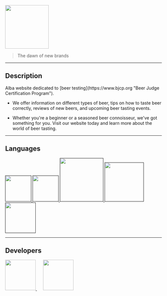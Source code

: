 <img src="https://imgur.com/1r7u4B1.png" tittle="Alba's logo" style="width:10em;">

>The dawn of new brands
-------------
<h2>Description</h2>
Alba website dedicated to [beer testing](https://www.bjcp.org "Beer Judge Certification Program").

- We offer information on different types of beer, tips on how to taste beer correctly, reviews of new beers, and upcoming beer tasting events.

- Whether you're a beginner or a seasoned beer connoisseur, we've got something for you. Visit our website today and learn more about the world of beer tasting.

------------
<h2>Languages</h2>
<a href="">
<img src="https://cdn-icons-png.flaticon.com/512/1532/1532556.png" tittle="HTML icon" style="width:6em;" />
</a>
<a href="">
<img src="https://cdn4.iconfinder.com/data/icons/iconsimple-programming/512/css-512.png" tittle="CSS icon" style="width:6em;" />
</a>
<a href="">
<img src="http://p9.storage.canalblog.com/95/52/388561/21464247_p.png" tittle="PHP icon" style="width:10em;" />
</a>
<a href="">
<img src="https://cdn.icon-icons.com/icons2/2699/PNG/512/mysql_logo_icon_169941.png" tittle="MySQL icon" style="width:9em; " /></a>
<a href="">
<img src="https://logodownload.org/wp-content/uploads/2022/04/javascript-logo-0.png" tittle="JS icon" style="width:7em; " />
</a>

-------------
<h2>Developers</h2>
<a href="https://github.com/JairRivera20">
  <img src="https://avatars.githubusercontent.com/u/107558602?v=4" style="width:7em">
</a>&nbsp;&nbsp;&nbsp;&nbsp;
<a href="https://github.com/Xseb4s">
  <img src="https://avatars.githubusercontent.com/u/138510395?v=4" style="width:7em">
</a>
